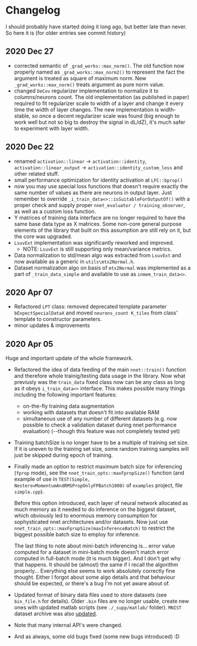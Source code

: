 # Changelog
I should probably have started doing it long ago, but better late than never. So here it is (for older entries see commit history)

## 2020 Dec 27

- corrected semantic of `_grad_works::max_norm()`. The old function now properly named as `_grad_works::max_norm2()` to represent the fact the argument is treated as square of maximum norm. New `_grad_works::max_norm()` treats argument as pure norm value.
- changed `DeCov` regularizer implementation to normalize it to columns/neurons count. The old implementation (as published in paper) required to fit regularizer scale to width of a layer and change it every time the width of layer changes. The new implementation is width-stable, so once a decent regularizer scale was found (big enough to work well but not so big to destroy the signal in dL/dZ), it's much safer to experiment with layer width.

## 2020 Dec 22

- renamed `activation::linear` -> `activation::identity`, `activation::linear_output` -> `activation::identity_custom_loss` and other related stuff.
- small performance optimization for identity activation at `LFC::bprop()`
- now you may use special loss functions that doesn't require exactly the same number of values as there are neurons in output layer. Just remember to override `_i_train_data<>::isSuitableForOutputOf()` with a proper check and supply proper `nnet_evaluator / training_observer`, as well as a custom loss function.
- Y matrices of training data interface are no longer required to have the same base data type as X matrices. Some non-core general purpose elements of the library that built on this assumption are still rely on it, but the core was upgraded.
- `LsuvExt` implementation was significantly reworked and improved.
  - NOTE: `LsuvExt` is still supporting only mean/variance metrics.
- Data normalization to std/mean algo was extracted from `LsuvExt` and now available as a generic in `utils\mtx2Normal.h`.
- Dataset normalization algo on basis of `mtx2Normal` was implemented as a part of `_train_data_simple` and available to use as `inmem_train_data<>`.

## 2020 Apr 07
- Refactored `LPT` class: removed deprecated template parameter `bExpectSpecialDataX` and moved `neurons_count K_tiles` from class' template to constructor parameters.
- minor updates & improvements

## 2020 Apr 05

Huge and important update of the whole framework.
* Refactored the idea of data feeding of the main `nnet::train()` function and therefore whole trainig/testing data usage in the library. Now what previusly was the `train_data` fixed class now can be any class as long as it obeys `i_train_data<>` interface. This makes possible many things including the following important features:

    - on-the-fly training data augmentation
    - working with datasets that doesn't fit into available RAM
    - simultaneous use of any number of different datasets (e.g. now possible to check a validation dataset during nnet performance evaluation) (--though this feature was not completely tested yet)

* Training batchSize is no longer have to be a multiple of training set size. If it is uneven to the training set size, some random training samples will just be skipped during epoch of training.

* Finally made an option to restrict maximum batch size for inferencing (`fprop` mode), see the `nnet_train_opts::maxFpropSize()` function (and example of use in `TEST(Simple, NesterovMomentumAndRMSPropOnlyFPBatch1000)` of `examples` project, file `simple.cpp`).

  Before this option introduced, each layer of neural network allocated as much memory as it needed to do inference on the biggest dataset, which obviously led to enormous memory consumption for sophysticated nnet architectures and/or datasets. Now just use `nnet_train_opts::maxFpropSize(maxInferenceBatch)` to restrict the biggest possible batch size to employ for inference.

  The last thing to note about mini-batch inferencing is... error value computed for a dataset in mini-batch mode doesn't match error computed in full-batch mode (it is much bigger). And I don't get why that happens. It should be (almost) the same if I recall the algorithm properly... Everything else seems to work absolutely correctly fine thought. Either I forgot about some algo details and that behaviour should be expected, or there's a bug I'm not yet aware about of.

* Updated format of binary data files used to store datasets (see `bin_file.h` for details). Older `.bin` files are no longer usable, create new ones with updated matlab scripts (see `./_supp/matlab/` folder). `MNIST` dataset archive was also [updated](https://yadi.sk/d/DpvoqtGGUqh5JQ).

* Note that many internal API's were changed.

* And as always, some old bugs fixed (some new bugs introduced) :D


